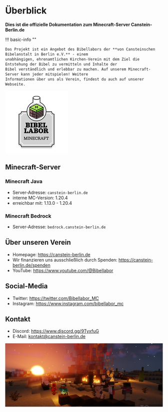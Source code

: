 # Überblick

**Dies ist die offizielle Dokumentation zum Minecraft-Server Canstein-Berlin.de**

!!! basic-info ""

    Das Projekt ist ein Angebot des Bibellabors der **von Cansteinschen Bibelanstalt in Berlin e.V.** - einem 
    unabhängigen, ehrenamtlichen Kirchen-Verein mit dem Ziel die Entstehung der Bibel zu vermitteln und Inhalte der 
    Bibel verständlich und erlebbar zu machen. Auf unserem Minecraft-Server kann jeder mitspielen! Weitere 
    Informationen über uns als Verein, findest du auch auf unserer Webseite.

![Projekt-Label: Bibellabor Minecraft](assets/Logo&Schild_Minecraft_200px.png)

## Minecraft-Server

### Minecraft Java

* Server-Adresse: `canstein-berlin.de`
* interne MC-Version: 1.20.4
* erreichbar mit: 1.13.0 - 1.20.4

### Minecraft Bedrock

* Server-Adresse: `bedrock.canstein-berlin.de`

## Über unseren Verein

* Homepage: https://canstein-berlin.de
* Wir finanzieren uns ausschließlich durch Spenden: https://canstein-berlin.de/spenden
* YouTube: https://www.youtube.com/@Bibellabor

## Social-Media

* Twitter: https://twitter.com/Bibellabor_MC
* Instagram: https://www.instagram.com/bibellabor_mc

## Kontakt

* Discord: https://www.discord.gg/9TyxfuG
* E-Mail: [kontakt@canstein-berlin.de](mailto:kontakt@canstein-berlin.de)

![Ingame-Screenshot: Lagerfeuer](assets/images/israel_campfire.png)